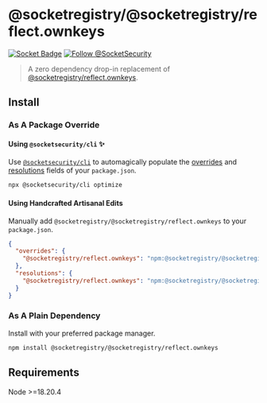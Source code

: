 # @socketregistry/@socketregistry/reflect.ownkeys

[![Socket Badge](https://socket.dev/api/badge/npm/package/@socketregistry/@socketregistry/reflect.ownkeys)](https://socket.dev/npm/package/@socketregistry/@socketregistry/reflect.ownkeys)
[![Follow @SocketSecurity](https://img.shields.io/twitter/follow/SocketSecurity?style=social)](https://twitter.com/SocketSecurity)

> A zero dependency drop-in replacement of
> [@socketregistry/reflect.ownkeys](https://www.npmjs.com/package/@socketregistry/reflect.ownkeys).

## Install

### As A Package Override

#### Using `@socketsecurity/cli` :sparkles:

Use [`@socketsecurity/cli`](https://www.npmjs.com/package/@socketsecurity/cli)
to automagically populate the
[overrides](https://docs.npmjs.com/cli/v9/configuring-npm/package-json#overrides)
and [resolutions](https://yarnpkg.com/configuration/manifest#resolutions) fields
of your `package.json`.

```sh
npx @socketsecurity/cli optimize
```

#### Using Handcrafted Artisanal Edits

Manually add `@socketregistry/@socketregistry/reflect.ownkeys` to your
`package.json`.

```json
{
  "overrides": {
    "@socketregistry/reflect.ownkeys": "npm:@socketregistry/@socketregistry/reflect.ownkeys@^1"
  },
  "resolutions": {
    "@socketregistry/reflect.ownkeys": "npm:@socketregistry/@socketregistry/reflect.ownkeys@^1"
  }
}
```

### As A Plain Dependency

Install with your preferred package manager.

```sh
npm install @socketregistry/@socketregistry/reflect.ownkeys
```

## Requirements

Node &gt;=18.20.4
